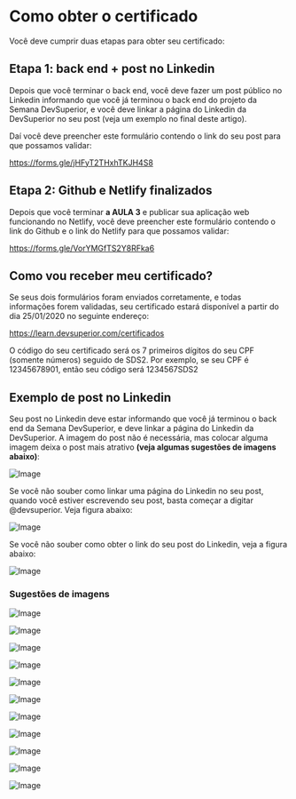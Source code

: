 # Como obter o certificado

Você deve cumprir duas etapas para obter seu certificado:

## Etapa 1: back end + post no Linkedin

Depois que você terminar o back end, você deve fazer um post público no Linkedin informando que você já terminou o back end do projeto da Semana DevSuperior, e você deve linkar a página do Linkedin da DevSuperior no seu post (veja um exemplo no final deste artigo).

Daí você deve preencher este formulário contendo o link do seu post para que possamos validar:

https://forms.gle/jHFyT2THxhTKJH4S8

## Etapa 2: Github e Netlify finalizados

Depois que você terminar **a AULA 3** e publicar sua aplicação web funcionando no Netlify, você deve preencher este formulário contendo o link do Github e o link do Netlify para que possamos validar:

https://forms.gle/VorYMGfTS2Y8RFka6

## Como vou receber meu certificado?

Se seus dois formulários foram enviados corretamente, e todas informações forem validadas, seu certificado estará disponível a partir do dia 25/01/2020 no seguinte endereço:

https://learn.devsuperior.com/certificados

O código do seu certificado será os 7 primeiros dígitos do seu CPF (somente números) seguido de SDS2. Por exemplo, se seu CPF é 12345678901, então seu código será 1234567SDS2

## Exemplo de post no Linkedin

Seu post no Linkedin deve estar informando que você já terminou o back end da Semana DevSuperior, e deve linkar a página do Linkedin da DevSuperior. A imagem do post não é necessária, mas colocar alguma imagem deixa o post mais atrativo **(veja algumas sugestões de imagens abaixo)**:

![Image](https://raw.githubusercontent.com/devsuperior/sds2/master/assets/linkedin1.png "Post no Linkedin")

Se você não souber como linkar uma página do Linkedin no seu post, quando você estiver escrevendo seu post, basta começar a digitar @devsuperior. Veja figura abaixo:

![Image](https://raw.githubusercontent.com/devsuperior/sds2/master/assets/linkedin2.png "Post no Linkedin")

Se você não souber como obter o link do seu post do Linkedin, veja a figura abaixo:

![Image](https://raw.githubusercontent.com/devsuperior/sds2/master/assets/linkedin3.png "Post no Linkedin")

### Sugestões de imagens

![Image](https://raw.githubusercontent.com/devsuperior/sds2/master/assets/fase1-01.png "Sugestão de imagem para post no Linkedin")

![Image](https://raw.githubusercontent.com/devsuperior/sds2/master/assets/fase1-02.png "Sugestão de imagem para post no Linkedin")

![Image](https://raw.githubusercontent.com/devsuperior/sds2/master/assets/fase1-03.png "Sugestão de imagem para post no Linkedin")

![Image](https://raw.githubusercontent.com/devsuperior/sds2/master/assets/fase1-04.png "Sugestão de imagem para post no Linkedin")

![Image](https://raw.githubusercontent.com/devsuperior/sds2/master/assets/fase1-05.png "Sugestão de imagem para post no Linkedin")

![Image](https://raw.githubusercontent.com/devsuperior/sds2/master/assets/fase1-06.png "Sugestão de imagem para post no Linkedin")

![Image](https://raw.githubusercontent.com/devsuperior/sds2/master/assets/fase1-07.png "Sugestão de imagem para post no Linkedin")

![Image](https://raw.githubusercontent.com/devsuperior/sds2/master/assets/fase1-08.png "Sugestão de imagem para post no Linkedin")

![Image](https://raw.githubusercontent.com/devsuperior/sds2/master/assets/fase1-09.png "Sugestão de imagem para post no Linkedin")

![Image](https://raw.githubusercontent.com/devsuperior/sds2/master/assets/fase1-10.png "Sugestão de imagem para post no Linkedin")

![Image](https://raw.githubusercontent.com/devsuperior/sds2/master/assets/fase1-11.png "Sugestão de imagem para post no Linkedin")
